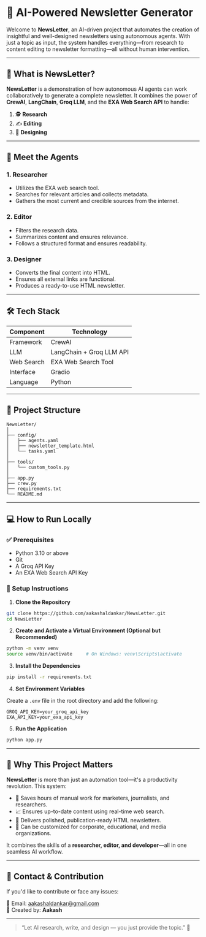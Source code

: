 # 📰 AI-Powered Newsletter Generator

Welcome to **NewsLetter**, an AI-driven project that automates the creation of insightful and well-designed newsletters using autonomous agents. With just a topic as input, the system handles everything—from research to content editing to newsletter formatting—all without human intervention.

---

## 🚀 What is NewsLetter?

**NewsLetter** is a demonstration of how autonomous AI agents can work collaboratively to generate a complete newsletter. It combines the power of **CrewAI**, **LangChain**, **Groq LLM**, and the **EXA Web Search API** to handle:

1. 🕵️ **Research**
2. ✍️ **Editing**
3. 🎨 **Designing**

---

## 🤖 Meet the Agents

### 1. **Researcher**
- Utilizes the EXA web search tool.
- Searches for relevant articles and collects metadata.
- Gathers the most current and credible sources from the internet.

### 2. **Editor**
- Filters the research data.
- Summarizes content and ensures relevance.
- Follows a structured format and ensures readability.

### 3. **Designer**
- Converts the final content into HTML.
- Ensures all external links are functional.
- Produces a ready-to-use HTML newsletter.

---

## 🛠️ Tech Stack

| Component    | Technology              |
|--------------|--------------------------|
| Framework    | CrewAI                   |
| LLM          | LangChain + Groq LLM API |
| Web Search   | EXA Web Search Tool      |
| Interface    | Gradio                   |
| Language     | Python                   |

---

## 📁 Project Structure

```
NewsLetter/
│
├── config/
│   ├── agents.yaml
│   ├── newsletter_template.html
│   └── tasks.yaml
│
├── tools/
│   └── custom_tools.py
│
├── app.py
├── crew.py
├── requirements.txt
└── README.md
```

---

## 💻 How to Run Locally

### ✅ Prerequisites

- Python 3.10 or above
- Git
- A Groq API Key
- An EXA Web Search API Key

### 🧪 Setup Instructions

1. **Clone the Repository**

```bash
git clone https://github.com/aakashaldankar/NewsLetter.git
cd NewsLetter
```

2. **Create and Activate a Virtual Environment (Optional but Recommended)**

```bash
python -m venv venv
source venv/bin/activate     # On Windows: venv\Scripts\activate
```

3. **Install the Dependencies**

```bash
pip install -r requirements.txt
```

4. **Set Environment Variables**

Create a `.env` file in the root directory and add the following:

```
GROQ_API_KEY=your_groq_api_key
EXA_API_KEY=your_exa_api_key
```

5. **Run the Application**

```bash
python app.py
```

---

## 🌟 Why This Project Matters

**NewsLetter** is more than just an automation tool—it's a productivity revolution. This system:

- 🚀 Saves hours of manual work for marketers, journalists, and researchers.
- 📈 Ensures up-to-date content using real-time web search.
- 🎯 Delivers polished, publication-ready HTML newsletters.
- 💼 Can be customized for corporate, educational, and media organizations.

It combines the skills of a **researcher, editor, and developer**—all in one seamless AI workflow.

---

## 📮 Contact & Contribution

If you'd like to contribute or face any issues:

📧 Email: aakashaldankar@gmail.com  
🤝 Created by: **Aakash**

---

> “Let AI research, write, and design — you just provide the topic.” 🚀
